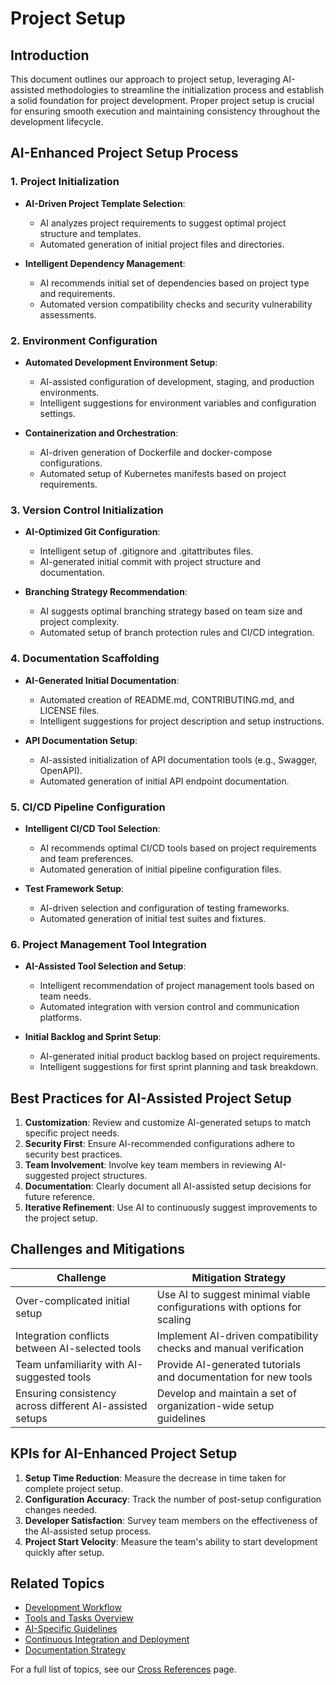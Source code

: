 # Project Setup

## Introduction

This document outlines our approach to project setup, leveraging AI-assisted methodologies to streamline the initialization process and establish a solid foundation for project development. Proper project setup is crucial for ensuring smooth execution and maintaining consistency throughout the development lifecycle.

## AI-Enhanced Project Setup Process

### 1. Project Initialization

- **AI-Driven Project Template Selection**:
  - AI analyzes project requirements to suggest optimal project structure and templates.
  - Automated generation of initial project files and directories.

- **Intelligent Dependency Management**:
  - AI recommends initial set of dependencies based on project type and requirements.
  - Automated version compatibility checks and security vulnerability assessments.

### 2. Environment Configuration

- **Automated Development Environment Setup**:
  - AI-assisted configuration of development, staging, and production environments.
  - Intelligent suggestions for environment variables and configuration settings.

- **Containerization and Orchestration**:
  - AI-driven generation of Dockerfile and docker-compose configurations.
  - Automated setup of Kubernetes manifests based on project requirements.

### 3. Version Control Initialization

- **AI-Optimized Git Configuration**:
  - Intelligent setup of .gitignore and .gitattributes files.
  - AI-generated initial commit with project structure and documentation.

- **Branching Strategy Recommendation**:
  - AI suggests optimal branching strategy based on team size and project complexity.
  - Automated setup of branch protection rules and CI/CD integration.

### 4. Documentation Scaffolding

- **AI-Generated Initial Documentation**:
  - Automated creation of README.md, CONTRIBUTING.md, and LICENSE files.
  - Intelligent suggestions for project description and setup instructions.

- **API Documentation Setup**:
  - AI-assisted initialization of API documentation tools (e.g., Swagger, OpenAPI).
  - Automated generation of initial API endpoint documentation.

### 5. CI/CD Pipeline Configuration

- **Intelligent CI/CD Tool Selection**:
  - AI recommends optimal CI/CD tools based on project requirements and team preferences.
  - Automated generation of initial pipeline configuration files.

- **Test Framework Setup**:
  - AI-driven selection and configuration of testing frameworks.
  - Automated generation of initial test suites and fixtures.

### 6. Project Management Tool Integration

- **AI-Assisted Tool Selection and Setup**:
  - Intelligent recommendation of project management tools based on team needs.
  - Automated integration with version control and communication platforms.

- **Initial Backlog and Sprint Setup**:
  - AI-generated initial product backlog based on project requirements.
  - Intelligent suggestions for first sprint planning and task breakdown.

## Best Practices for AI-Assisted Project Setup

1. **Customization**: Review and customize AI-generated setups to match specific project needs.
2. **Security First**: Ensure AI-recommended configurations adhere to security best practices.
3. **Team Involvement**: Involve key team members in reviewing AI-suggested project structures.
4. **Documentation**: Clearly document all AI-assisted setup decisions for future reference.
5. **Iterative Refinement**: Use AI to continuously suggest improvements to the project setup.

## Challenges and Mitigations

| Challenge | Mitigation Strategy |
|-----------|---------------------|
| Over-complicated initial setup | Use AI to suggest minimal viable configurations with options for scaling |
| Integration conflicts between AI-selected tools | Implement AI-driven compatibility checks and manual verification |
| Team unfamiliarity with AI-suggested tools | Provide AI-generated tutorials and documentation for new tools |
| Ensuring consistency across different AI-assisted setups | Develop and maintain a set of organization-wide setup guidelines |

## KPIs for AI-Enhanced Project Setup

1. **Setup Time Reduction**: Measure the decrease in time taken for complete project setup.
2. **Configuration Accuracy**: Track the number of post-setup configuration changes needed.
3. **Developer Satisfaction**: Survey team members on the effectiveness of the AI-assisted setup process.
4. **Project Start Velocity**: Measure the team's ability to start development quickly after setup.

## Related Topics

- [Development Workflow](../02_development_process/02_development_workflow.md)
- [Tools and Tasks Overview](../03_tools_and_tasks/00_intro.md)
- [AI-Specific Guidelines](../01_project_guidelines/03_ai_specific_guidelines.md)
- [Continuous Integration and Deployment](../05_optimization_and_security/04_security_risk_management.md#ci-cd-security)
- [Documentation Strategy](../08_context_and_documentation/02_documentation_strategy.md)

For a full list of topics, see our [Cross References](../cross_references.md) page.